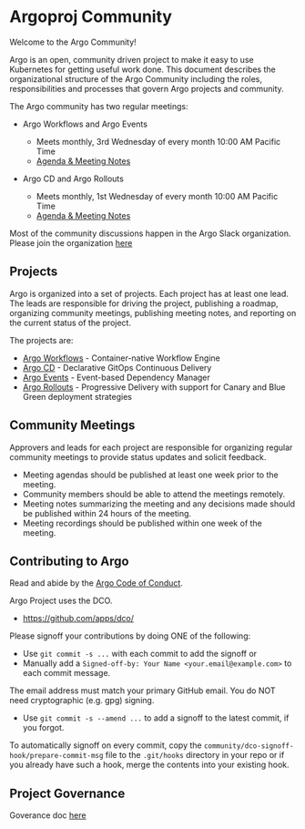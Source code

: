 # Argoproj Community

Welcome to the Argo Community!

Argo is an open, community driven project to make it easy to use Kubernetes for getting useful work done.  This document describes the organizational structure of the Argo Community including the roles, responsibilities and processes that govern Argo projects and community.

The Argo community has two regular meetings:

* Argo Workflows and Argo Events
  * Meets monthly, 3rd Wednesday of every month 10:00 AM Pacific Time
  * [Agenda & Meeting Notes](https://docs.google.com/document/d/1DKR4VQ-04DJfHOh6S6-cbQw6MiWppC0k7afORiiy6XQ/edit)

* Argo CD and Argo Rollouts
  * Meets monthly, 1st Wednesday of every month 10:00 AM Pacific Time
  * [Agenda & Meeting Notes](https://docs.google.com/document/d/1ttgw98MO45Dq7ZUHpIiOIEfbyeitKHNfMjbY5dLLMKQ/edit)

Most of the community discussions happen in the Argo Slack organization. Please join the organization [here](https://argoproj.github.io/community/join-slack)

## Projects

Argo is organized into a set of projects. Each project has at least one lead. The leads are responsible for driving the project, publishing a roadmap, organizing community meetings, publishing meeting notes, and reporting on the current status of the project.

The projects are:

* [Argo Workflows](https://github.com/argoproj/argo) - Container-native Workflow Engine
* [Argo CD](https://github.com/argoproj/argo-cd) - Declarative GitOps Continuous Delivery
* [Argo Events](https://github.com/argoproj/argo-events) - Event-based Dependency Manager
* [Argo Rollouts](https://github.com/argoproj/argo-rollouts) - Progressive Delivery with support for Canary and Blue Green deployment strategies

## Community Meetings

Approvers and leads for each project are responsible for organizing regular community meetings to provide status updates and solicit feedback.

* Meeting agendas should be published at least one week prior to the meeting.
* Community members should be able to attend the meetings remotely.
* Meeting notes summarizing the meeting and any decisions made should be published
within 24 hours of the meeting.
* Meeting recordings should be published within one week of the meeting.

## Contributing to Argo

Read and abide by the [Argo Code of Conduct](https://github.com/argoproj/argo/blob/master/CODE_OF_CONDUCT.md).

Argo Project uses the DCO.
* https://github.com/apps/dco/

Please signoff your contributions by doing ONE of the following:
* Use `git commit -s ...` with each commit to add the signoff or
* Manually add a `Signed-off-by: Your Name <your.email@example.com>` to each commit message.

The email address must match your primary GitHub email. You do NOT need cryptographic (e.g. gpg) signing.
* Use `git commit -s --amend ...` to add a signoff to the latest commit, if you forgot.

To automatically signoff on every commit, copy the `community/dco-signoff-hook/prepare-commit-msg` file to the `.git/hooks` directory in your repo or if you already have such a hook, merge the contents into your existing hook.

## Project Governance

Goverance doc [here](GOVERNANCE.md)
